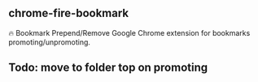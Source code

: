 ## chrome-fire-bookmark

🔥 Bookmark Prepend/Remove Google Chrome extension for bookmarks promoting/unpromoting.

## Todo: move to folder top on promoting
